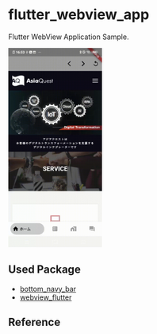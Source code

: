 # flutter_webview_app

Flutter WebView Application Sample.

<img src="https://github.com/Tetsukick/flutter_webview_app/blob/master/20210429_165326.gif" height=400 />

## Used Package
- [bottom_navy_bar](https://pub.dev/packages/bottom_navy_bar)
- [webview_flutter](https://pub.dev/packages/webview_flutter)

## Reference

